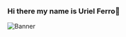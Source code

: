 ### Hi there my name is Uriel Ferro👋

![Banner](https://i.gyazo.com/98e2a30a510a7a28de2b612894163412.png)

